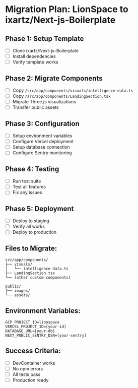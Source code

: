 # Migration Plan: LionSpace to ixartz/Next-js-Boilerplate

## Phase 1: Setup Template
- [ ] Clone ixartz/Next-js-Boilerplate
- [ ] Install dependencies
- [ ] Verify template works

## Phase 2: Migrate Components
- [ ] Copy `/src/app/components/visuals/intelligence-data.ts`
- [ ] Copy `/src/app/components/LandingSection.tsx`
- [ ] Migrate Three.js visualizations
- [ ] Transfer public assets

## Phase 3: Configuration
- [ ] Setup environment variables
- [ ] Configure Vercel deployment
- [ ] Setup database connection
- [ ] Configure Sentry monitoring

## Phase 4: Testing
- [ ] Run test suite
- [ ] Test all features
- [ ] Fix any issues

## Phase 5: Deployment
- [ ] Deploy to staging
- [ ] Verify all works
- [ ] Deploy to production

## Files to Migrate:
```
src/app/components/
├── visuals/
│   └── intelligence-data.ts
├── LandingSection.tsx
└── [other custom components]

public/
├── images/
└── assets/
```

## Environment Variables:
```env
GCP_PROJECT_ID=lionspace
VERCEL_PROJECT_ID=[your-id]
DATABASE_URL=[your-db]
NEXT_PUBLIC_SENTRY_DSN=[your-sentry]
```

## Success Criteria:
- [ ] DevContainer works
- [ ] No npm errors
- [ ] All tests pass
- [ ] Production ready